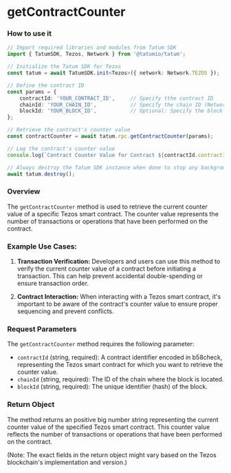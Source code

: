 # getContractCounter

### How to use it

```typescript
// Import required libraries and modules from Tatum SDK
import { TatumSDK, Tezos, Network } from '@tatumio/tatum';

// Initialize the Tatum SDK for Tezos
const tatum = await TatumSDK.init<Tezos>({ network: Network.TEZOS });

// Define the contract ID
const params = { 
    contractId: 'YOUR_CONTRACT_ID',     // Specify tthe contract ID 
    chainId: 'YOUR_CHAIN_ID',           // Specify the chain ID (Network identifier)
    blockId: 'YOUR_BLOCK_ID',           // Optional: Specify the block ID (hash)
};

// Retrieve the contract's counter value
const contractCounter = await tatum.rpc.getContractCounter(params);

// Log the contract's counter value
console.log(`Contract Counter Value for Contract ${contractId.contractId}:`, contractCounter);

// Always destroy the Tatum SDK instance when done to stop any background processes
await tatum.destroy();
```

### Overview

The `getContractCounter` method is used to retrieve the current counter value of a specific Tezos smart contract. The counter value represents the number of transactions or operations that have been performed on the contract.

### Example Use Cases:

1. **Transaction Verification:** Developers and users can use this method to verify the current counter value of a contract before initiating a transaction. This can help prevent accidental double-spending or ensure transaction order.

2. **Contract Interaction:** When interacting with a Tezos smart contract, it's important to be aware of the contract's counter value to ensure proper sequencing and prevent conflicts.

### Request Parameters

The `getContractCounter` method requires the following parameter:

- `contractId` (string, required): A contract identifier encoded in b58check, representing the Tezos smart contract for which you want to retrieve the counter value.
- `chainId` (string, required): The ID of the chain where the block is located.
- `blockId` (string, required): The unique identifier (hash) of the block.

### Return Object

The method returns an positive big number string representing the current counter value of the specified Tezos smart contract. This counter value reflects the number of transactions or operations that have been performed on the contract.

(Note: The exact fields in the return object might vary based on the Tezos blockchain's implementation and version.)
